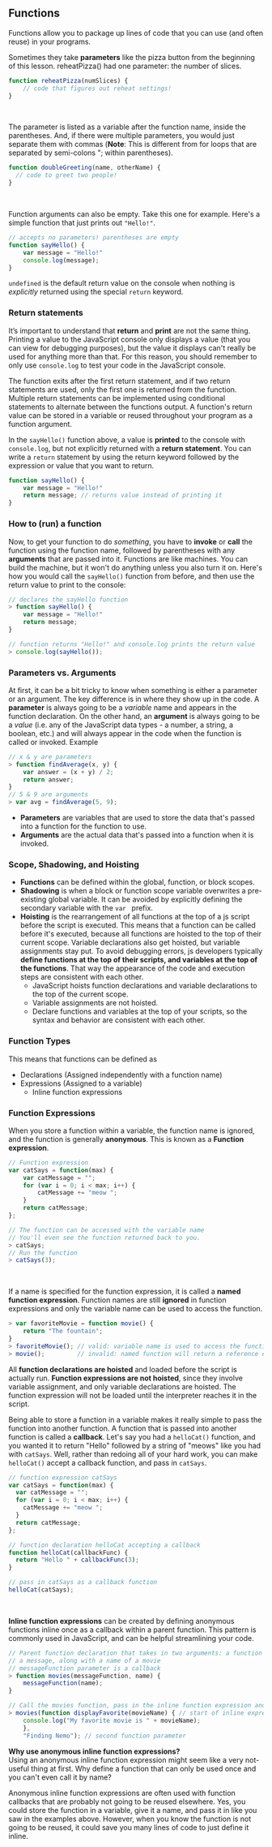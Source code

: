 ## Functions
Functions allow you to package up lines of code that you can use (and often reuse) in your programs. <br>

Sometimes they take **parameters** like the pizza button from the beginning of this lesson. reheatPizza() had one parameter: the number of slices.
```js
function reheatPizza(numSlices) {
    // code that figures out reheat settings!
}
```
<br>

The parameter is listed as a variable after the function name, inside the parentheses. And, if there were multiple parameters, you would just separate them with commas (**Note**: This is different from for loops that are separated by semi-colons "; within parentheses).
```js
function doubleGreeting(name, otherName) {
  // code to greet two people!
}
```
<br>

Function arguments can also be empty. Take this one for example. Here's a simple function that just prints out `"Hello!"`.
```js
// accepts no parameters! parentheses are empty
function sayHello() {
    var message = "Hello!"
    console.log(message);
}
```
`undefined` is the default return value on the console when nothing is *explicitly* returned using the special `return` keyword.

### Return statements
It’s important to understand that **return** and **print** are not the same thing. Printing a value to the JavaScript console only displays a value (that you can view for debugging purposes), but the value it displays can't really be used for anything more than that. For this reason, you should remember to only use `console.log` to test your code in the JavaScript console. <br>

The function exits after the first return statement, and if two return statements are used, only the first one is returned from the function. Multiple return statements can be implemented using conditional statements to alternate between the functions output. A function's return value can be stored in a variable or reused throughout your program as a function argument. <br>

In the `sayHello()` function above, a value is **printed** to the console with `console.log`, but not explicitly returned with a **return statement**. You can write a `return` statement by using the return keyword followed by the expression or value that you want to return.
```js
function sayHello() {
    var message = "Hello!"
    return message; // returns value instead of printing it
}
```

### How to (run) a function
Now, to get your function to do *something*, you have to **invoke** or **call** the function using the function name, followed by parentheses with any **arguments** that are passed into it. Functions are like machines. You can build the machine, but it won't do anything unless you also turn it on. Here's how you would call the `sayHello()` function from before, and then use the return value to print to the console:
```js
// declares the sayHello function
> function sayHello() {
    var message = "Hello!"
    return message;
}

// function returns "Hello!" and console.log prints the return value
> console.log(sayHello());
```

### Parameters vs. Arguments
At first, it can be a bit tricky to know when something is either a parameter or an argument. The key difference is in where they show up in the code. A **parameter** is always going to be a *variable* name and appears in the function declaration. On the other hand, an **argument** is always going to be a *value* (i.e. any of the JavaScript data types - a number, a string, a boolean, etc.) and will always appear in the code when the function is called or invoked. Example
```js
// x & y are parameters
> function findAverage(x, y) {
    var answer = (x + y) / 2;
    return answer;
}
// 5 & 9 are arguments
> var avg = findAverage(5, 9);
```
- **Parameters** are variables that are used to store the data that's passed into a function for the function to use. 
- **Arguments** are the actual data that's passed into a function when it is invoked.


### Scope, Shadowing, and Hoisting
- **Functions** can be defined within the global, function, or block scopes.
- **Shadowing** is when a block or function scope variable overwrites a pre-existing global variable. It can be avoided by explicitly defining the secondary variable with the `var ` prefix.
- **Hoisting** is the rearrangement of all functions at the top of a js script before the script is executed. This means that a function can be called before it's executed, because all functions are hoisted to the top of their current scope. Variable declarations also get hoisted, but variable assignments stay put. To avoid debugging errors, js developers typically **define functions at the top of their scripts, and variables at the top of the functions**. That way the appearance of the code and execution steps are consistent with each other.
    - JavaScript hoists function declarations and variable declarations to the top of the current scope.
    - Variable assignments are not hoisted.
    - Declare functions and variables at the top of your scripts, so the syntax and behavior are consistent with each other.


### Function Types
This means that functions can be defined as 
- Declarations (Assigned independently with a function name)
- Expressions (Assigned to a variable)
    - Inline function expressions


### Function Expressions
When you store a function within a variable, the function name is ignored, and the function is generally **anonymous**. This is known as a **Function expression**. 
```js
// Function expression
var catSays = function(max) {
    var catMessage = "";
    for (var i = 0; i < max; i++) {
        catMessage += "meow ";
    }
    return catMessage;
};

// The function can be accessed with the variable name
// You'll even see the function returned back to you.
> catSays;
// Run the function
> catSays(3);
```
<br>

If a name is specified for the function expression, it is called a **named function expression**. Function names are still **ignored** in function expressions and only the variable name can be used to access the function. 
```js
> var favoriteMovie = function movie() {
    return "The fountain";
}
> favoriteMovie(); // valid: variable name is used to access the function
> movie();         // invalid: named function will return a reference error!
```

All **function declarations are hoisted** and loaded before the script is actually run. **Function expressions are not hoisted**, since they involve variable assignment, and only variable declarations are hoisted. The function expression will not be loaded until the interpreter reaches it in the script. <br>

Being able to store a function in a variable makes it really simple to pass the function into another function. A function that is passed into another function is called a **callback**. Let's say you had a `helloCat()` function, and you wanted it to return "Hello" followed by a string of "meows" like you had with `catSays`. Well, rather than redoing all of your hard work, you can make `helloCat()` accept a callback function, and pass in `catSays`.
```js
// function expression catSays
var catSays = function(max) {
  var catMessage = "";
  for (var i = 0; i < max; i++) {
    catMessage += "meow ";
  }
  return catMessage;
};

// function declaration helloCat accepting a callback
function helloCat(callbackFunc) {
  return "Hello " + callbackFunc(3);
}

// pass in catSays as a callback function
helloCat(catSays);
```
<br>

**Inline function expressions** can be created by defining anonymous functions inline once as a callback within a parent function. This pattern is commonly used in JavaScript, and can be helpful streamlining your code.
```js
// Parent function declaration that takes in two arguments: a function for displaying
// a message, along with a name of a movie
// messageFunction parameter is a callback
> function movies(messageFunction, name) {
    messageFunction(name);
}

// Call the movies function, pass in the inline function expression and name of movie
> movies(function displayFavorite(movieName) { // start of inline expression
    console.log("My favorite movie is " + movieName);
    }, 
    "Finding Nemo"); // second function parameter
```
**Why use anonymous inline function expressions?** <br>
Using an anonymous inline function expression might seem like a very not-useful thing at first. Why define a function that can only be used once and you can't even call it by name? <br>

Anonymous inline function expressions are often used with function callbacks that are probably not going to be reused elsewhere. Yes, you could store the function in a variable, give it a name, and pass it in like you saw in the examples above. However, when you know the function is not going to be reused, it could save you many lines of code to just define it inline.